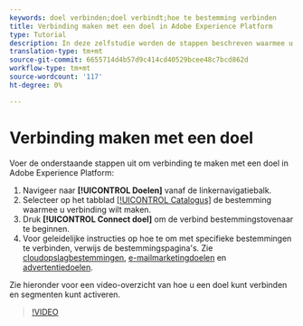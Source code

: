 ```yaml
---
keywords: doel verbinden;doel verbindt;hoe te bestemming verbinden
title: Verbinding maken met een doel in Adobe Experience Platform
type: Tutorial
description: In deze zelfstudie worden de stappen beschreven waarmee u een bestemming in Adobe Experience Platform kunt verbinden
translation-type: tm+mt
source-git-commit: 6655714d4b57d9c414cd40529bcee48c7bcd862d
workflow-type: tm+mt
source-wordcount: '117'
ht-degree: 0%

---
```



# Verbinding maken met een doel

Voer de onderstaande stappen uit om verbinding te maken met een doel in Adobe Experience Platform:

1. Navigeer naar **[!UICONTROL Doelen]** vanaf de linkernavigatiebalk.
2. Selecteer op het tabblad [[!UICONTROL Catalogus]](./destinations-workspace.md#catalog) de bestemming waarmee u verbinding wilt maken.
3. Druk **[!UICONTROL Connect doel]** om de verbind bestemmingstovenaar te beginnen.
4. Voor geleidelijke instructies op hoe te om met specifieke bestemmingen te verbinden, verwijs de bestemmingspagina&#39;s. Zie [cloudopslagbestemmingen](../catalog/cloud-storage/workflow.md), [e-mailmarketingdoelen](../catalog/email-marketing/overview.md) en [advertentiedoelen](../catalog/advertising/overview.md).

Zie hieronder voor een video-overzicht van hoe u een doel kunt verbinden en segmenten kunt activeren.

>[!VIDEO](https://video.tv.adobe.com/v/29710?quality=12)